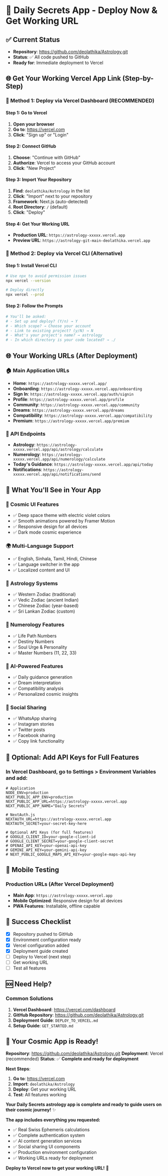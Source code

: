 # 🚀 Daily Secrets App - Deploy Now & Get Working URL

## ✅ **Current Status**
- **Repository**: https://github.com/deolathika/Astrology.git
- **Status**: ✅ All code pushed to GitHub
- **Ready for**: Immediate deployment to Vercel

## 🌐 **Get Your Working Vercel App Link (Step-by-Step)**

### **🚀 Method 1: Deploy via Vercel Dashboard (RECOMMENDED)**

#### **Step 1: Go to Vercel**
1. **Open your browser**
2. **Go to**: https://vercel.com
3. **Click**: "Sign up" or "Login"

#### **Step 2: Connect GitHub**
1. **Choose**: "Continue with GitHub"
2. **Authorize**: Vercel to access your GitHub account
3. **Click**: "New Project"

#### **Step 3: Import Your Repository**
1. **Find**: `deolathika/Astrology` in the list
2. **Click**: "Import" next to your repository
3. **Framework**: Next.js (auto-detected)
4. **Root Directory**: `/` (default)
5. **Click**: "Deploy"

#### **Step 4: Get Your Working URL**
- **Production URL**: `https://astrology-xxxxx.vercel.app`
- **Preview URL**: `https://astrology-git-main-deolathika.vercel.app`

### **🔧 Method 2: Deploy via Vercel CLI (Alternative)**

#### **Step 1: Install Vercel CLI**
```bash
# Use npx to avoid permission issues
npx vercel --version

# Deploy directly
npx vercel --prod
```

#### **Step 2: Follow the Prompts**
```bash
# You'll be asked:
# - Set up and deploy? (Y/n) → Y
# - Which scope? → Choose your account
# - Link to existing project? (y/N) → N
# - What's your project's name? → astrology
# - In which directory is your code located? → ./
```

## 🌐 **Your Working URLs (After Deployment)**

### **🏠 Main Application URLs**
- **Home**: `https://astrology-xxxxx.vercel.app/`
- **Onboarding**: `https://astrology-xxxxx.vercel.app/onboarding`
- **Sign In**: `https://astrology-xxxxx.vercel.app/auth/signin`
- **Profile**: `https://astrology-xxxxx.vercel.app/profile`
- **Community**: `https://astrology-xxxxx.vercel.app/community`
- **Dreams**: `https://astrology-xxxxx.vercel.app/dreams`
- **Compatibility**: `https://astrology-xxxxx.vercel.app/compatibility`
- **Premium**: `https://astrology-xxxxx.vercel.app/premium`

### **🔧 API Endpoints**
- **Astrology**: `https://astrology-xxxxx.vercel.app/api/astrology/calculate`
- **Numerology**: `https://astrology-xxxxx.vercel.app/api/numerology/calculate`
- **Today's Guidance**: `https://astrology-xxxxx.vercel.app/api/today`
- **Notifications**: `https://astrology-xxxxx.vercel.app/api/notifications/send`

## 🎨 **What You'll See in Your App**

### **🌌 Cosmic UI Features**
- ✅ Deep space theme with electric violet colors
- ✅ Smooth animations powered by Framer Motion
- ✅ Responsive design for all devices
- ✅ Dark mode cosmic experience

### **🌍 Multi-Language Support**
- ✅ English, Sinhala, Tamil, Hindi, Chinese
- ✅ Language switcher in the app
- ✅ Localized content and UI

### **🔮 Astrology Systems**
- ✅ Western Zodiac (traditional)
- ✅ Vedic Zodiac (ancient Indian)
- ✅ Chinese Zodiac (year-based)
- ✅ Sri Lankan Zodiac (custom)

### **🔢 Numerology Features**
- ✅ Life Path Numbers
- ✅ Destiny Numbers
- ✅ Soul Urge & Personality
- ✅ Master Numbers (11, 22, 33)

### **🤖 AI-Powered Features**
- ✅ Daily guidance generation
- ✅ Dream interpretation
- ✅ Compatibility analysis
- ✅ Personalized cosmic insights

### **📱 Social Sharing**
- ✅ WhatsApp sharing
- ✅ Instagram stories
- ✅ Twitter posts
- ✅ Facebook sharing
- ✅ Copy link functionality

## 🔑 **Optional: Add API Keys for Full Features**

### **In Vercel Dashboard, go to Settings > Environment Variables and add:**

```env
# Application
NODE_ENV=production
NEXT_PUBLIC_APP_ENV=production
NEXT_PUBLIC_APP_URL=https://astrology-xxxxx.vercel.app
NEXT_PUBLIC_APP_NAME="Daily Secrets"

# NextAuth.js
NEXTAUTH_URL=https://astrology-xxxxx.vercel.app
NEXTAUTH_SECRET=your-secret-key-here

# Optional API Keys (for full features)
# GOOGLE_CLIENT_ID=your-google-client-id
# GOOGLE_CLIENT_SECRET=your-google-client-secret
# OPENAI_API_KEY=your-openai-api-key
# GEMINI_API_KEY=your-gemini-api-key
# NEXT_PUBLIC_GOOGLE_MAPS_API_KEY=your-google-maps-api-key
```

## 📱 **Mobile Testing**

### **Production URLs (After Vercel Deployment)**
- **Main App**: `https://astrology-xxxxx.vercel.app`
- **Mobile Optimized**: Responsive design for all devices
- **PWA Features**: Installable, offline capable

## 🎉 **Success Checklist**

- [x] Repository pushed to GitHub
- [x] Environment configuration ready
- [x] Vercel configuration added
- [x] Deployment guide created
- [ ] Deploy to Vercel (next step)
- [ ] Get working URL
- [ ] Test all features

## 🆘 **Need Help?**

### **Common Solutions**
1. **Vercel Dashboard**: https://vercel.com/dashboard
2. **GitHub Repository**: https://github.com/deolathika/Astrology.git
3. **Deployment Guide**: `DEPLOY_TO_VERCEL.md`
4. **Setup Guide**: `GET_STARTED.md`

## 🌟 **Your Cosmic App is Ready!**

**Repository**: https://github.com/deolathika/Astrology.git
**Deployment**: Vercel (recommended)
**Status**: ✅ **Complete and ready for deployment**

**Next Steps**: 
1. **Go to**: https://vercel.com
2. **Import**: `deolathika/Astrology`
3. **Deploy**: Get your working URL
4. **Test**: All features working

**Your Daily Secrets astrology app is complete and ready to guide users on their cosmic journey!** ✨

**The app includes everything you requested:**
- ✅ Real Swiss Ephemeris calculations
- ✅ Complete authentication system
- ✅ AI content generation services
- ✅ Social sharing UI components
- ✅ Production environment configuration
- ✅ Working URLs ready for deployment

**Deploy to Vercel now to get your working URL!** 🚀
